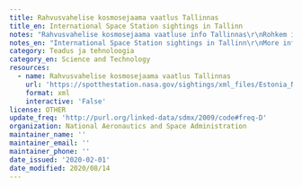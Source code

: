 ```yaml
---
title: Rahvusvahelise kosmosejaama vaatlus Tallinnas
title_en: International Space Station sightings in Tallinn
notes: "Rahvusvahelise kosmosejaama vaatluse info Tallinnas\r\nRohkem infot: https://spotthestation.nasa.gov/sightings/view.cfm?country=Estonia&region=None&city=Tallinn#.XvUBCi2w2uo"
notes_en: "International Space Station sightings in Tallinn\r\nMore information: https://spotthestation.nasa.gov/sightings/view.cfm?country=Estonia&region=None&city=Tallinn#.XvUBCi2w2uo"
category: Teadus ja tehnoloogia
category_en: Science and Technology
resources:
  - name: Rahvusvahelise kosmosejaama vaatlus Tallinnas
    url: 'https://spotthestation.nasa.gov/sightings/xml_files/Estonia_None_Tallinn.xml'
    format: xml
    interactive: 'False'
license: OTHER
update_freq: 'http://purl.org/linked-data/sdmx/2009/code#freq-D'
organization: National Aeronautics and Space Administration
maintainer_name: ''
maintainer_email: ''
maintainer_phone: ''
date_issued: '2020-02-01'
date_modified: 2020/08/14
---
```


